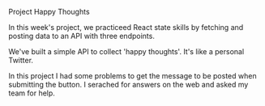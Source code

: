 Project Happy Thoughts

In this week's project, we practiceed React state skills by fetching and posting data to an API with three endpoints.

We've built a simple API to collect 'happy thoughts'. It's like a personal Twitter.

In this project I had some problems to get the message to be posted when submitting the button. I serached for answers on the web and asked my team for help.
